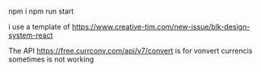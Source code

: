 #

npm i
npm run start

i use a template of https://www.creative-tim.com/new-issue/blk-design-system-react

The API https://free.currconv.com/api/v7/convert is for vonvert currencis sometimes is not working

